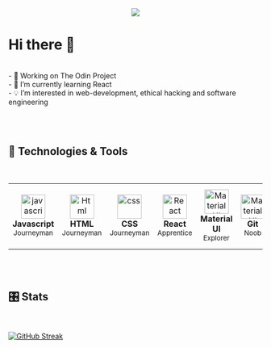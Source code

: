 <div id="header" align="center">
  <img src="https://labs.earthpeople.se/files/2013/10/walkingman.gif"/>
</div
<br>

# Hi there 👋

<br>
- 🔭 Working on The Odin Project<br>
- 🌱 I’m currently learning React<br>
- 💡 I’m interested in web-development, ethical hacking and software engineering<br>

<br><br>
## 🔧 Technologies & Tools
<br>
<table>
  <tr>
    <td align="center" height="130" width="120">
      <img
        src="https://cdn.jsdelivr.net/gh/devicons/devicon/icons/javascript/javascript-plain.svg"
        width="48"
        height="48"
        alt="javascript"
      />
      <br /><strong>Javascript</strong>
      <br /><sub>Journeyman</sub>
    </td>
    <td align="center" height="130" width="120">
      <img
        src="https://cdn.jsdelivr.net/gh/devicons/devicon/icons/html5/html5-plain.svg"
        width="48"
        height="48"
        alt="Html"
      />
      <br /><strong>HTML</strong>
      <br /><sub>Journeyman</sub>
    </td>
    <td align="center" height="130" width="120">
      <img
        src="https://cdn.jsdelivr.net/gh/devicons/devicon/icons/css3/css3-plain.svg"
        width="48"
        height="48"
        alt="css"
      />
      <br /><strong>CSS</strong>
      <br /><sub>Journeyman</sub>
    </td>
    <td align="center" height="130" width="120">
      <img
        src="https://cdn.jsdelivr.net/gh/devicons/devicon/icons/react/react-original.svg"
        width="48"
        height="48"
        alt="React"
      />
      <br /><strong>React</strong>
      <br /><sub>Apprentice</sub>
    </td>
    <td align="center" height="130" width="120">
      <img
        src="https://cdn.jsdelivr.net/gh/devicons/devicon/icons/materialui/materialui-original.svg"
        width="48"
        height="48"
        alt="Material UI"
      />
      <br /><strong>Material UI</strong>
      <br /><sub>Explorer</sub>
    </td>
    <td align="center" height="130" width="120">
      <img
        src="https://cdn.jsdelivr.net/gh/devicons/devicon/icons/git/git-plain.svg"
        width="48"
        height="48"
        alt="Material UI"
      />
      <br /><strong>Git</strong>
      <br /><sub>Noob</sub>
    </td>
    <td align="center" height="130" width="120">
      <img
        src="https://cdn.jsdelivr.net/gh/devicons/devicon/icons/python/python-original.svg"
        width="48"
        height="48"
        alt="Python"
      />
      <br /><strong>Python</strong>
      <br /><sub>Explorer</sub>
    </td>
  </tr>
</table>
<br><br>

## 🎛️ Stats
<br>

[![GitHub Streak](https://streak-stats.demolab.com?user=guudewie&theme=prussian&border_radius=15&mode=weekly)](https://git.io/streak-stats)

